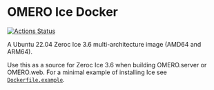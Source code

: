 OMERO Ice Docker
================

[![Actions Status](https://github.com/manics/omero-ice-docker/workflows/Build/badge.svg)](https://github.com/manics/omero-ice-docker/actions)

A Ubuntu 22.04 Zeroc Ice 3.6 multi-architecture image (AMD64 and ARM64).

Use this as a source for Zeroc Ice 3.6 when building OMERO.server or OMERO.web.
For a minimal example of installing Ice see [`Dockerfile.example`](./Dockerfile.example).
